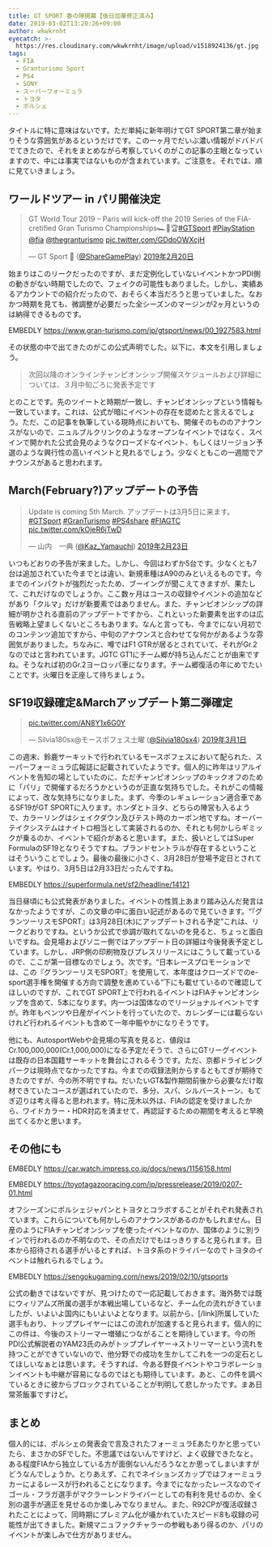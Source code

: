 ```yaml
---
title: GT SPORT 春の陣開幕【後日加筆修正済み】
date: 2019-03-02T13:20:26+09:00
author: wkwkrnht
eyecatch: >-
  https://res.cloudinary.com/wkwkrnht/image/upload/v1518924136/gt.jpg
tags:
  - FIA
  - Granturismo Sport
  - PS4
  - SONY
  - スーパーフォーミュラ
  - トヨタ
  - ポルシェ
---
```

タイトルに特に意味はないです。ただ単純に新年明けてGT SPORT第二章が始まりそうな雰囲気があるというだけです。この一ヶ月でだいぶ濃い情報がドバドバでてきたので、それをまとめながら考察していくのがこの記事の主眼となっていますので、中には事実ではないものが含まれています。ご注意を。それでは、順に見ていきましょう。

## ワールドツアー in パリ開催決定

<blockquote class="twitter-tweet" data-lang="ja">
  <p lang="en" dir="ltr">
    GT World Tour 2019 &#8211; Paris will kick-off the 2019 Series of the FIA-cretified Gran Turismo Championships&#x1f3ce;&#x1f3c1;&#x1f3c6;<a href="https://twitter.com/hashtag/GTSport?src=hash&ref_src=twsrc%5Etfw">#GTSport</a> <a href="https://twitter.com/hashtag/PlayStation?src=hash&ref_src=twsrc%5Etfw">#PlayStation</a> <a href="https://twitter.com/fia?ref_src=twsrc%5Etfw"><a href="http://twitter.com/fia" target="_blank" rel="noopener nofollow">@fia</a></a> <a href="https://twitter.com/thegranturismo?ref_src=twsrc%5Etfw"><a href="http://twitter.com/thegranturismo" target="_blank" rel="noopener nofollow">@thegranturismo</a></a> <a href="https://t.co/GDdoOWXcjH">pic.twitter.com/GDdoOWXcjH</a>
  </p>
  <p>
    — GT Sport &#x1f3c1; (<a href="http://twitter.com/ShareGamePlay" target="_blank" rel="noopener nofollow">@ShareGamePlay</a>) <a href="https://twitter.com/ShareGamePlay/status/1098331156167254024?ref_src=twsrc%5Etfw">2019年2月20日</a>
  </p>
</blockquote>

始まりはこのリークだったのですが、まだ定例化していないイベントかつPDI側の動きがない時期でしたので、フェイクの可能性もありました。しかし、実績あるアカウントでの紹介だったので、おそらく本当だろうと思っていました。なおかつ時期を見ても、微調整が必要だった全シーズンのマージンが2ヶ月というのは納得できるものです。

EMBEDLY https://www.gran-turismo.com/jp/gtsport/news/00_1927583.html

その状態の中で出てきたのがこの公式声明でした。以下に、本文を引用しましょう。

> 次回以降のオンラインチャンピオンシップ開催スケジュールおよび詳細については、３月中旬ごろに発表予定です

とのことです。先のツイートと時期が一致し、チャンピオンシップという情報も一致しています。これは、公式が暗にイベントの存在を認めたと言えるでしょう。ただ、この記事を執筆している現時点においても、開催そのもののアナウンスがないので、ニュルブルクリンクのようなオープンなイベントではなく、スペインで開かれた公式会見のようなクローズドなイベント、もしくはリージョン予選のような興行性の高いイベントと見れるでしょう。少なくともこの一週間でアナウンスがあると思われます。

## March(February?)アップデートの予告

<blockquote class="twitter-tweet" data-lang="ja">
  <p lang="ja" dir="ltr">
    Update is coming 5th March. アップデートは3月5日に来ます。<a href="https://twitter.com/hashtag/GTSport?src=hash&ref_src=twsrc%5Etfw">#GTSport</a> <a href="https://twitter.com/hashtag/GranTurismo?src=hash&ref_src=twsrc%5Etfw">#GranTurismo</a> <a href="https://twitter.com/hashtag/PS4share?src=hash&ref_src=twsrc%5Etfw">#PS4share</a> <a href="https://twitter.com/hashtag/FIAGTC?src=hash&ref_src=twsrc%5Etfw">#FIAGTC</a> <a href="https://t.co/kOjeR6jTwD">pic.twitter.com/kOjeR6jTwD</a>
  </p>
  <p>
    — 山内　一典 (<a href="http://twitter.com/Kaz_Yamauchi" target="_blank" rel="noopener nofollow">@Kaz_Yamauchi</a>) <a href="https://twitter.com/Kaz_Yamauchi/status/1099250170271739904?ref_src=twsrc%5Etfw">2019年2月23日</a>
  </p>
</blockquote>

いつもどおりの予告が来ました。しかし、今回はわずか5台です。少なくとも7台は追加されていた今までとは違い、新規車種はA90のみといえるものです。今までのインパクトが強烈だったため、ブーイングが聞こえてきますが、果たして、これだけなのでしょうか。ここ数ヶ月はコースの収録やイベントの追加などがあり「クルマ」だけが新要素ではありません。また、チャンピオンシップの詳細が明かされる直前のアップデートですから、これといった新要素を出すのは広告戦略上望ましくないところもあります。なんと言っても、今までにない月初でのコンテンツ追加ですから、中旬のアナウンスと合わせてな何かがあるような雰囲気がありました。ちなみに、噂ではF1 GTRが居るとされていて、それがGr.2なのではと言われています。JGTC GT1にチーム郷が持ち込んだことが由来ですね。そうなれば初のGr.2ヨーロッパ車になります。チーム郷復活の年にめでたいことです。火曜日を正座して待ちましょう。

## SF19収録確定&Marchアップデート第二弾確定

<blockquote class="twitter-tweet" data-lang="ja">
  <p lang="und" dir="ltr">
    <a href="https://t.co/AN8Y1x6G0Y">pic.twitter.com/AN8Y1x6G0Y</a>
  </p>
  <p>
    — Silvia180sx@モースポフェス土曜 (<a href="http://twitter.com/Silvia180sx4" target="_blank" rel="noopener nofollow">@Silvia180sx4</a>) <a href="https://twitter.com/Silvia180sx4/status/1101631263687897089?ref_src=twsrc%5Etfw">2019年3月1日</a>
  </p>
</blockquote>

この週末、鈴鹿サーキットで行われているモースポフェスにおいて配られた、スーパーフォーミュラ広報誌に記載されていたようです。個人的に昨年はリアルイベントを告知の場としていたのに、ただチャンピオンシップのキックオフのために「パリ」で開催するだろうかというのが正直な気持ちでした。それがこの情報によって、改な気持ちになりました。まず、今季のレギュレーション適合車であるSF19がGT SPORTに入ります。ホンダとトヨタ、どちらの陣営も入るようで、カラーリングはシェイクダウン及びテスト時のカーボン地ですね。オーバーテイクシステムはナイトロ相当として実装されるのか、それとも何かしらギミックが乗るのか、イベントで紹介があると思います。また、扱いとしてはSuper FormulaのSF19となりそうですね。ブランドセントラルが存在するということはそういうことでしょう。最後の最後に小さく、3月28日が登場予定日とされています。やはり、3月5日は2月33日だったんですね。

EMBEDLY https://superformula.net/sf2/headline/14121

当日昼頃にも公式発表がありました。イベントの性質上あまり踏み込んだ発言はなかったようですが、この文章の中に面白い記述があるので見ていきます。<q>『グランツーリスモSPORT』は3月28日(木)にアップデートされる予定</q>これは、リークどおりですね。というか公式で歩調が取れてないのを見ると、ちょっと面白いですね。会見場およびソニー側ではアップデート日の詳細は今後発表予定としています。しかし、JRP側の印刷物及びプレスリリースにはこうして載っているので、ここが第一目標なのでしょう。次です。<q>日本レースプロモーションでは、この『グランツーリスモSPORT』を使用して、本年度はクローズドでのe-sport選手権を開催する方向で調整を進めている</q>下にも載せているので確認してほしいのですが、これでGT SPORT上で行われるイベントはFIAチャンピオンシップを含めて、5本になります。内一つは国体なのでリージョナルイベントですが。昨年もベンツや日産がイベントを行っていたので、カレンダーには載らないけれど行われるイベントも含めて一年中賑やかになりそうです。

他にも、AutosportWebや会見場の写真を見ると、値段はCr.100,000,000(Cr.1,000,000)になる予定だそうで、さらにGTリーグイベントは既存の日本国籍サーキットを舞台にされるそうです。ただ、京都ドライビングパークは現時点でなかったですね。今までの収録法則からするともてぎが期待できたのですが、今の所不明ですね。だいたいGT&製作期間前後から必要なだけ取材できていたコースが選ばれていたので、多分、スパ、シルバーストーン、もてぎ辺りは考え得ると思われます。特に茂木以外は、FIAの認定を受けましたから、ワイドカラー・HDR対応を済ませて、再認証するための期間を考えると早晩出てくるかと思います。

## その他にも

EMBEDLY https://car.watch.impress.co.jp/docs/news/1156158.html

EMBEDLY https://toyotagazooracing.com/jp/pressrelease/2019/0207-01.html

オフシーズンにポルシェジャパンとトヨタとコラボすることがそれぞれ発表されています。これらについても何かしらのアナウンスがあるのかもしれません。日産のようにFIAチャンピオンシップを使ったイベントなのか、国体のように別ラインで行われるのか不明なので、その点だけでもはっきりすると見られます。日本から招待される選手がいるとすれば、トヨタ系のドライバーなのでトヨタのイベントは触れられるでしょう。

EMBEDLY https://sengokugaming.com/news/2019/02/10/gtsports

公式の動きではないですが、見つけたので一応記載しておきます。海外勢では既にウィリアムズ所属の選手が本戦出場しているなど、チーム化の流れがきていましたが、いよいよ国内にもいよいよとなります。<a href="http://gographt.com/grpt/profile/yamado" title="" target="_blank" rel="noopener"></a>以前から、[/link]所属していた選手もおり、トッププレイヤーにはこの流れが加速すると見られます。個人的にこの件は、今後のストリーマー増殖につながることを期待しています。今の所PDI公式解説者のYAM23氏のみがトッププレイヤー→ストリーマーという流れを持つことができていないので、他分野での成功を生かしてこれを一つの定石としてほしいなぁとは思います。そうすれば、今ある野良イベントやコラボレーションイベントも中継が容易になるのではとも期待しています。あと、この件を調べているときに彼からブロックされていることが判明して悲しかったです。まあ日常茶飯事ですけど。

## まとめ

個人的には、ポルシェの発表会で言及されたフォーミュラEあたりかと思っていたら、まさかのSFでした。不思議ではないんですけど、よく収録できたなと。ある程度FIAから独立している方が面倒ないんだろうなとか思ってしまいますがどうなんでしょうか。とりあえず、これでネイションズカップではフォーミュラカーによるレースが行われることになります。今までになかったレースなのでイゴール・フラガ選手がマクラーレンドライバーとしての有利を見せるのか、全く別の選手が適正を見せるのか楽しみでなりません。また、R92CPが復活収録されたことによって、同時期にプレミアム化が囁かれていたスピード8も収録の可能性が出てきました。新規マニュファクチャラーの参戦もあり得るのか、パリのイベントが楽しみで仕方がありません。